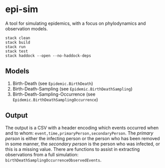 # epi-sim
A tool for simulating epidemics, with a focus on phylodynamics and observation models.

```
stack clean
stack build
stack run
stack test
stack haddock --open --no-haddock-deps
```

## Models

1. Birth-Death (see `Epidemic.BirthDeath`)
2. Birth-Death-Sampling (see `Epidemic.BirthDeathSampling`)
3. Birth-Death-Sampling-Occurrence (see `Epidemic.BirthDeathSamplingOccurrence`)

## Output

The output is a CSV with a header encoding which events occurred when and to whom: `event,time,primaryPerson,secondaryPerson`. The *primary person* is either the infecting person or the person who has been removed in some manner, the *secondary person* is the person who was infected, or this is a missing value. There are functions to assist in extracting observations from a full simulation: `birthDeathSamplingOccurrenceObservedEvents`.

